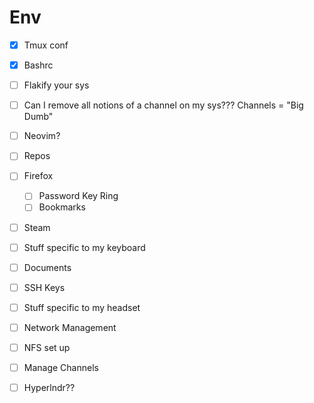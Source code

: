 # Env

* [X] Tmux conf
* [X] Bashrc
* [ ] Flakify your sys
* [ ] Can I remove all notions of a channel on my sys??? Channels = "Big Dumb"
* [ ] Neovim?
* [ ] Repos
* [ ] Firefox
    * [ ] Password Key Ring
    * [ ] Bookmarks
* [ ] Steam

* [ ] Stuff specific to my keyboard
* [ ] Documents
* [ ] SSH Keys
* [ ] Stuff specific to my headset
* [ ] Network Management
* [ ] NFS set up
* [ ] Manage Channels
* [ ] Hyperlndr??